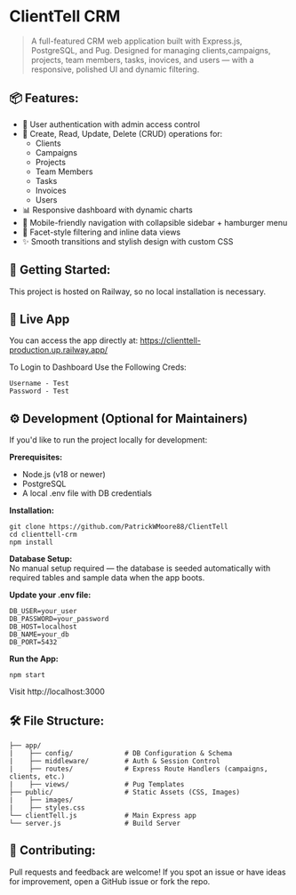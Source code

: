 # **ClientTell CRM**  
> A full-featured CRM web application built with Express.js, PostgreSQL, and Pug. Designed for managing clients,campaigns, projects, team members, tasks, inovices, and users — with a responsive, polished UI and dynamic filtering.

## **📦 Features:**
- 🔐 User authentication with admin access control  
- 📁 Create, Read, Update, Delete (CRUD) operations for:  
    - Clients  
    - Campaigns  
    - Projects  
    - Team Members  
    - Tasks  
    - Invoices  
    - Users  
- 📊 Responsive dashboard with dynamic charts  
- 📱 Mobile-friendly navigation with collapsible sidebar + hamburger menu  
- 🔎 Facet-style filtering and inline data views  
- ✨ Smooth transitions and stylish design with custom CSS  

## **🚀 Getting Started:**  
This project is hosted on Railway, so no local installation is necessary.

## **🔗 Live App**  
You can access the app directly at: https://clienttell-production.up.railway.app/

To Login to Dashboard Use the Following Creds:  
```
Username - Test
Password - Test
```



## **⚙️ Development (Optional for Maintainers)**  
If you'd like to run the project locally for development:

**Prerequisites:**  
- Node.js (v18 or newer)
- PostgreSQL
- A local .env file with DB credentials


**Installation:**  
```
git clone https://github.com/PatrickWMoore88/ClientTell
cd clienttell-crm
npm install
```

**Database Setup:**  
No manual setup required — the database is seeded automatically with required tables and sample data when the app boots.

**Update your .env file:**  
```
DB_USER=your_user
DB_PASSWORD=your_password
DB_HOST=localhost
DB_NAME=your_db
DB_PORT=5432
```

**Run the App:**  
```
npm start
```

Visit http://localhost:3000

## **🛠 File Structure:**
```
├── app/    
|    ├── config/             # DB Configuration & Schema 
|    ├── middleware/         # Auth & Session Control
|    ├── routes/             # Express Route Handlers (campaigns, clients, etc.)
|    ├── views/              # Pug Templates
├── public/                  # Static Assets (CSS, Images)
|    ├── images/              
|    ├── styles.css              
└── clientTell.js            # Main Express app
└── server.js                # Build Server
```

## **🤝 Contributing:**  
Pull requests and feedback are welcome! If you spot an issue or have ideas for improvement, open a GitHub issue or fork the repo.
